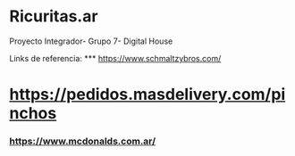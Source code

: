 # Ricuritas.ar
Proyecto Integrador- Grupo 7- Digital House

Links de referencia:
*** https://www.schmaltzybros.com/ 
# https://pedidos.masdelivery.com/pinchos 
### https://www.mcdonalds.com.ar/ 
